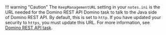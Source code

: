 <!-- prettier-ignore -->
!!! warning "Caution"
    The `KeepManagementURL` setting in your `notes.ini` is the URL needed for the Domino REST API Domino task to talk to the Java side of Domino REST API. By default, this is set to `http`. If you have updated your security to `https`, you must update this URL. For more information, see [Domino REST API task](../../references/usingdominorestapi/restapitask.md).
